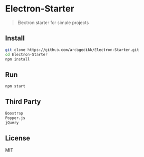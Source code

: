 # Electron-Starter

> Electron starter for simple projects

## Install

```sh
git clone https://github.com/ardagedikk/Electron-Starter.git
cd Electron-Starter
npm install
```

## Run

```sh
npm start
```
## Third Party

```sh
Boostrap
Popper.js
jQuery
```

## License

MIT